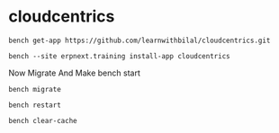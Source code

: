 # cloudcentrics

```
bench get-app https://github.com/learnwithbilal/cloudcentrics.git
```

```
bench --site erpnext.training install-app cloudcentrics
```

Now Migrate And Make bench start

```
bench migrate
```

```
bench restart
```
```
bench clear-cache
```
